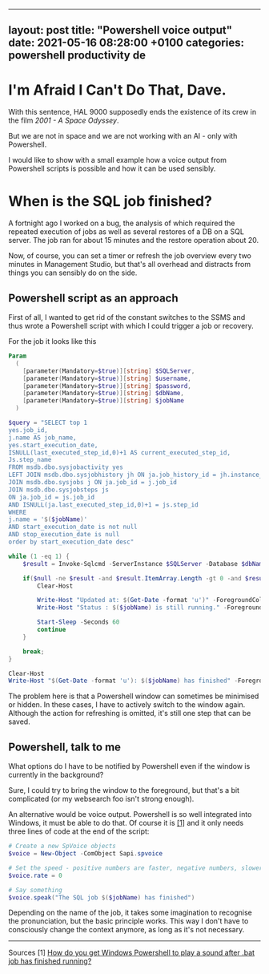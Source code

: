 ----
layout: post
title:  "Powershell voice output"
date:   2021-05-16 08:28:00 +0100
categories: powershell productivity de
----
# I'm Afraid I Can't Do That, Dave.
With this sentence, HAL 9000 supposedly ends the existence of its crew in the film _2001 - A Space Odyssey_.

But we are not in space and we are not working with an AI - only with Powershell.

I would like to show with a small example how a voice output from Powershell scripts is possible and how it can be used sensibly.

# When is the SQL job finished?
A fortnight ago I worked on a bug, the analysis of which required the repeated execution of jobs as well as several restores of a DB on a SQL server. The job ran for about 15 minutes and the restore operation about 20.

Now, of course, you can set a timer or refresh the job overview every two minutes in Management Studio,
but that's all overhead and distracts from things you can sensibly do on the side.

## Powershell script as an approach
First of all, I wanted to get rid of the constant switches to the SSMS and thus wrote a Powershell script with which I could trigger a job or recovery.

For the job it looks like this

```Powershell
Param
  (
    [parameter(Mandatory=$true)][string] $SQLServer,
    [parameter(Mandatory=$true)][string] $username,
    [parameter(Mandatory=$true)][string] $password,
    [parameter(Mandatory=$true)][string] $dbName,
    [parameter(Mandatory=$true)][string] $jobName
  )

$query = "SELECT top 1
yes.job_id,
j.name AS job_name,
yes.start_execution_date,      
ISNULL(last_executed_step_id,0)+1 AS current_executed_step_id,
Js.step_name
FROM msdb.dbo.sysjobactivity yes 
LEFT JOIN msdb.dbo.sysjobhistory jh ON ja.job_history_id = jh.instance_id
JOIN msdb.dbo.sysjobs j ON ja.job_id = j.job_id
JOIN msdb.dbo.sysjobsteps js
ON ja.job_id = js.job_id
AND ISNULL(ja.last_executed_step_id,0)+1 = js.step_id
WHERE
j.name = '$($jobName)'
AND start_execution_date is not null
AND stop_execution_date is null
order by start_execution_date desc"

while (1 -eq 1) {
    $result = Invoke-Sqlcmd -ServerInstance $SQLServer -Database $dbName -Query $query -Username $username -Password $password -Verbose

    if($null -ne $result -and $result.ItemArray.Length -gt 0 -and $result.ItemArray[1] -eq $jobName) {
        Clear-Host

        Write-Host "Updated at: $(Get-Date -format 'u')" -ForegroundColor Red
        Write-Host "Status : $($jobName) is still running." -ForegroundColor Red

        Start-Sleep -Seconds 60
        continue
    }

    break;
}

Clear-Host
Write-Host "$(Get-Date -format 'u'): $($jobName) has finished" -ForegroundColor Green
```

The problem here is that a Powershell window can sometimes be minimised or hidden.
In these cases, I have to actively switch to the window again. Although the action for refreshing is omitted, it's still one step that can be saved.

## Powershell, talk to me
What options do I have to be notified by Powershell even if the window is currently in the background?

Sure, I could try to bring the window to the foreground, but that's a bit complicated (or my websearch foo isn't strong enough).

An alternative would be voice output. Powershell is so well integrated into Windows, it must be able to do that.
Of course it is [[1]](#1) and it only needs three lines of code at the end of the script:
```Powershell
# Create a new SpVoice objects
$voice = New-Object -ComObject Sapi.spvoice

# Set the speed - positive numbers are faster, negative numbers, slower
$voice.rate = 0

# Say something
$voice.speak("The SQL job $($jobName) has finished")
```
Depending on the name of the job, it takes some imagination to recognise the pronunciation, but the basic principle works.
This way I don't have to consciously change the context anymore, as long as it's not necessary.

---
Sources
<a name="1"></a>[1] [How do you get Windows Powershell to play a sound after .bat job has finished running?](https://stackoverflow.com/questions/56032478/how-do-you-get-windows-powershell-to-play-a-sound-after-bat-job-has-finished-ru)